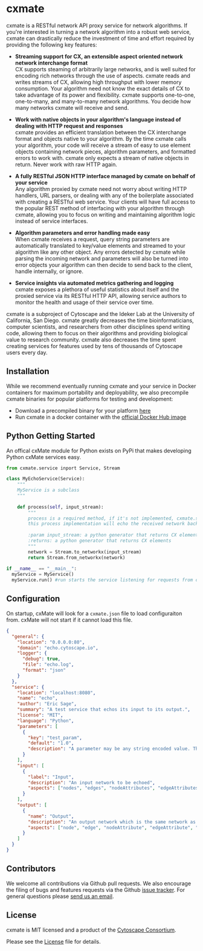 cxmate
======

cxmate is a RESTful network API proxy service for network algorithms. If you're interested in turning a network algorithm into a robust web service, cxmate can drastically reduce the investment of time and effort required by providing the following key features:

- **Streaming support for CX, an extensible aspect oriented network network interchange format**<br>
  CX supports steaming of arbitrarily large networks, and is well suited for encoding rich networks through the use of aspects. cxmate reads and writes streams of CX, allowing high throughput with lower memory consumption. Your algorithm need not know the exact details of CX to take advantage of its power and flexibility. cxmate supports one-to-one, one-to-many, and many-to-many network algorithms. You decide how many networks cxmate will receive and send.
  
- **Work with native objects in your algorithm's language instead of dealing with HTTP request and responses**<br>
  cxmate provides an efficient translation between the CX interchange format and objects native to your algorithm. By the time cxmate calls your algorithm, your code will receive a stream of easy to use element objects containing network pieces, algorithm parameters, and formatted errors to work with. cxmate only expects a stream of native objects in return. Never work with raw HTTP again.
  
- **A fully RESTful JSON HTTP interface managed by cxmate on behalf of your service**<br>
  Any algorithm proxied by cxmate need not worry about writing HTTP handlers, URL parsers, or dealing with any of the boilerplate associated with creating a RESTful web service. Your clients will have full access to the popular REST method of interfacing with your algorithm through cxmate, allowing you to focus on writing and maintaining algorithm logic instead of service interfaces.
  
- **Algorithm parameters and error handling made easy**<br>
  When cxmate receives a request, query string parameters are automatically translated to key/value elements and streamed to your algorithm like any other object. Any errors detected by cxmate while parsing the incoming network and parameters will also be turned into error objects your algorithm can then decide to send back to the client, handle internally, or ignore.
  
- **Service insights via automated metrics gathering and logging**<br>
  cxmate exposes a plethora of useful statistics about itself and the proxied service via its RESTful HTTP API, allowing service authors to monitor the health and usage of their service over time.  
 
 cxmate is a subproject of Cytoscape and the Ideker Lab at the University of California, San Diego. cxmate greatly decreases the time bioinformaticians, computer scientists, and researchers from other disciplines spend writing code, allowing them to focus on their algorithms and providing biological value to research community. cxmate also decreases the time spent creating services for features used by tens of thousands of Cytoscape users every day.

Installation
------------

While we recommend eventually running cxmate and your service in Docker containers for maximum portability and deployability, we also precompile cxmate binaries for popular platforms for testing and development:

- Download a precompiled binary for your platform [here](https://github.com/ericsage/cxmate/releases)
- Run cxmate in a docker container with the [official Docker Hub image](https://hub.docker.com/r/ericsage/cxmate/)

Python Getting Started
----------------------

An offical cxMate module for Python exists on PyPi that makes developing Python cxMate services easy.

```python
from cxmate.service inport Service, Stream

class MyEchoService(Service):
    """
    MyService is a subclass 
    """
    
    def process(self, input_stream):
        """
        process is a required method, if it's not implemented, cxmate.service will throw an error
        this process implementation will echo the received network back to the sender
        
        :param input_stream: a python generator that returns CX elements
        :returns: a python generator that returns CX elements
        """
        network = Stream.to_networkx(input_stream)
        return Stream.from_networkx(network)
        
if __name__ == "__main__":
  myService = MyService()
  myService.run() #run starts the service listening for requests from cxMate
```

Configuration
-------------
On startup, cxMate will look for a `cxmate.json` file to load configuraiton from. cxMate will not start if it cannot load this file.

```json
{
  "general": {
    "location": "0.0.0.0:80",
    "domain": "echo.cytoscape.io",
    "logger": {
      "debug": true,
      "file": "echo.log",
      "format": "json"
    }
  },
  "service": {
    "location": "localhost:8080",
    "name": "echo",
    "author": "Eric Sage",
    "summary": "A test service that echos its input to its output.",
    "license": "MIT",
    "language": "Python",
    "parameters": [
      {
        "key": "test_param",
        "default": "1.0",
        "description": "A parameter may be any string encoded value. The default value is garunteed to reach the service."
      }
    ],
    "input": [
      {
        "label": "Input",
        "description": "An input network to be echoed",
        "aspects": ["nodes", "edges", "nodeAttributes", "edgeAttributes", "networkAttributes"]
      }
    ],
    "output": [
      {
        "name": "Output",
        "description": "An output network which is the same network as the input.",
        "aspects": ["node", "edge", "nodeAttribute", "edgeAttribute", "networkAttribute"]
      }
    ]
  }
}
```

Contributors
------------

We welcome all contributions via Github pull requests. We also encourage the filing of bugs and features requests via the Github [issue tracker](https://github.com/ericsage/cxmate/issues/new). For general questions please [send us an email](eric.david.sage@gmail.com).

License
-------

cxmate is MIT licensed and a product of the [Cytoscape Consortium](http://www.cytoscapeconsortium.org).

Please see the [License](https://github.com/ericsage/cxmate/blob/master/LICENSE) file for details.

